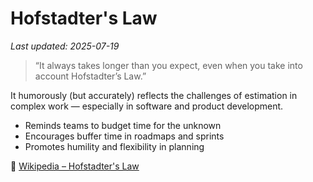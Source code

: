 # Hofstadter's Law

_Last updated: 2025-07-19_

> “It always takes longer than you expect, even when you take into account Hofstadter’s Law.”

It humorously (but accurately) reflects the challenges of estimation in complex work — especially in software and product development. 

- Reminds teams to budget time for the unknown
- Encourages buffer time in roadmaps and sprints
- Promotes humility and flexibility in planning

🔗 [Wikipedia – Hofstadter's Law](https://en.wikipedia.org/wiki/Hofstadter%27s_law)